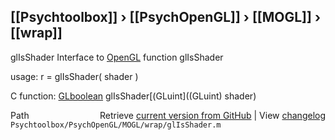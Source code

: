 ## [[Psychtoolbox]] &#8250; [[PsychOpenGL]] &#8250; [[MOGL]] &#8250; [[wrap]]

glIsShader  Interface to [OpenGL](OpenGL) function glIsShader  
  
usage:  r = glIsShader( shader )  
  
C function:  [GLboolean](GLboolean) glIsShader[(GLuint]((GLuint) shader)  




<div class="code_header" style="text-align:right;">
  <span style="float:left;">Path&nbsp;&nbsp;</span> <span class="counter">Retrieve <a href=
  "https://raw.github.com/Psychtoolbox-3/Psychtoolbox-3/beta/Psychtoolbox/PsychOpenGL/MOGL/wrap/glIsShader.m">current version from GitHub</a> | View <a href=
  "https://github.com/Psychtoolbox-3/Psychtoolbox-3/commits/beta/Psychtoolbox/PsychOpenGL/MOGL/wrap/glIsShader.m">changelog</a></span>
</div>
<div class="code">
  <code>Psychtoolbox/PsychOpenGL/MOGL/wrap/glIsShader.m</code>
</div>

